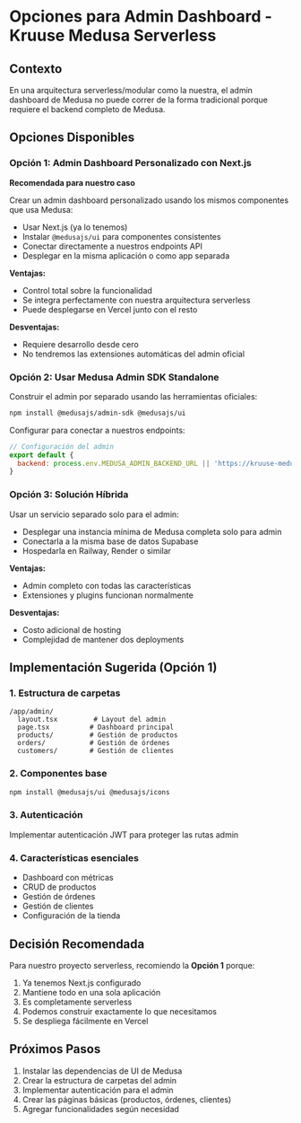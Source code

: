 # Opciones para Admin Dashboard - Kruuse Medusa Serverless

## Contexto
En una arquitectura serverless/modular como la nuestra, el admin dashboard de Medusa no puede correr de la forma tradicional porque requiere el backend completo de Medusa.

## Opciones Disponibles

### Opción 1: Admin Dashboard Personalizado con Next.js
**Recomendada para nuestro caso**

Crear un admin dashboard personalizado usando los mismos componentes que usa Medusa:
- Usar Next.js (ya lo tenemos)
- Instalar `@medusajs/ui` para componentes consistentes
- Conectar directamente a nuestros endpoints API
- Desplegar en la misma aplicación o como app separada

**Ventajas:**
- Control total sobre la funcionalidad
- Se integra perfectamente con nuestra arquitectura serverless
- Puede desplegarse en Vercel junto con el resto

**Desventajas:**
- Requiere desarrollo desde cero
- No tendremos las extensiones automáticas del admin oficial

### Opción 2: Usar Medusa Admin SDK Standalone
Construir el admin por separado usando las herramientas oficiales:

```bash
npm install @medusajs/admin-sdk @medusajs/ui
```

Configurar para conectar a nuestros endpoints:
```javascript
// Configuración del admin
export default {
  backend: process.env.MEDUSA_ADMIN_BACKEND_URL || 'https://kruuse-medusa-serverless.vercel.app'
}
```

### Opción 3: Solución Híbrida
Usar un servicio separado solo para el admin:
- Desplegar una instancia mínima de Medusa completa solo para admin
- Conectarla a la misma base de datos Supabase
- Hospedarla en Railway, Render o similar

**Ventajas:**
- Admin completo con todas las características
- Extensiones y plugins funcionan normalmente

**Desventajas:**
- Costo adicional de hosting
- Complejidad de mantener dos deployments

## Implementación Sugerida (Opción 1)

### 1. Estructura de carpetas
```
/app/admin/
  layout.tsx         # Layout del admin
  page.tsx          # Dashboard principal
  products/         # Gestión de productos
  orders/           # Gestión de órdenes
  customers/        # Gestión de clientes
```

### 2. Componentes base
```bash
npm install @medusajs/ui @medusajs/icons
```

### 3. Autenticación
Implementar autenticación JWT para proteger las rutas admin

### 4. Características esenciales
- Dashboard con métricas
- CRUD de productos
- Gestión de órdenes
- Gestión de clientes
- Configuración de la tienda

## Decisión Recomendada

Para nuestro proyecto serverless, recomiendo la **Opción 1** porque:
1. Ya tenemos Next.js configurado
2. Mantiene todo en una sola aplicación
3. Es completamente serverless
4. Podemos construir exactamente lo que necesitamos
5. Se despliega fácilmente en Vercel

## Próximos Pasos
1. Instalar las dependencias de UI de Medusa
2. Crear la estructura de carpetas del admin
3. Implementar autenticación para el admin
4. Crear las páginas básicas (productos, órdenes, clientes)
5. Agregar funcionalidades según necesidad